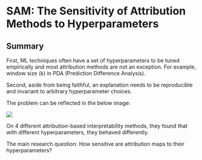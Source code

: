 # SAM: The Sensitivity of Attribution Methods to Hyperparameters

## Summary 

First, ML techniques often have a set of hyperparameters to be tuned empirically and most attribution methods
are not an exception. For example, window size (k) in PDA (Prediction Difference Analysis).

Second, aside from being faithful, an
explanation needs to be reproducible and invariant to arbitrary hyperparameter choices.

The problem can be reflected in the below image:

![](https://github.com/luulinh90s/paper-review-interpretable-machine-learning/blob/master/images/SAM1.JPG)

On 4 different attribution-based interpretability methods, they found that with different hyperparameters, they behaved
differently.

The main research question: How sensitive are attribution maps to their hyperparameters?
